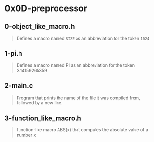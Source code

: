 # 0x0D-preprocessor

## 0-object_like_macro.h
> Defines a macro named `SIZE` as an abbreviation for the token `1024`

## 1-pi.h
> Defines a macro named PI as an abbreviation for the token 3.14159265359

## 2-main.c
> Program that prints the name of the file it was compiled from, followed by a new line.

## 3-function_like_macro.h
>  function-like macro ABS(x) that computes the absolute value of a number x

